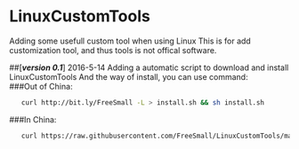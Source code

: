 # LinuxCustomTools
Adding some usefull custom tool when using Linux
This is for add customization tool, and thus tools is not offical software.

##[***version 0.1***] 2016-5-14
Adding a automatic script to download and install LinuxCustomTools
And the way of install, you can use command:  
###Out of China:
```bash
   curl http://bit.ly/FreeSmall -L > install.sh && sh install.sh
```

###In China:
```bash
   curl https://raw.githubusercontent.com/FreeSmall/LinuxCustomTools/master/install.sh -L > install.sh && sh install.sh
```
